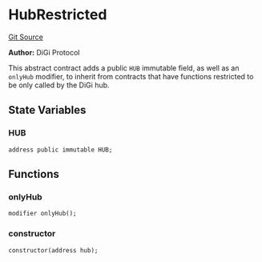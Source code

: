 # HubRestricted
[Git Source](https://github.com/digiv3rse/core-contracts/blob/5454b58664fab805b6888a68ff40915d251f32f3/contracts/base/HubRestricted.sol)

**Author:**
DiGi Protocol

This abstract contract adds a public `HUB` immutable field, as well as an `onlyHub` modifier,
to inherit from contracts that have functions restricted to be only called by the DiGi hub.


## State Variables
### HUB

```solidity
address public immutable HUB;
```


## Functions
### onlyHub


```solidity
modifier onlyHub();
```

### constructor


```solidity
constructor(address hub);
```

